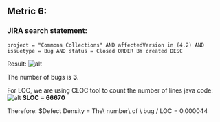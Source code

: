 ## Metric 6:

### JIRA search statement:
`project = "Commons Collections" AND affectedVersion in (4.2) AND issuetype = Bug AND status = Closed ORDER BY created DESC`

Result:
![alt](https://imgur.com/yBvrJKK)

The number of bugs is **3**.

For LOC, we are using CLOC tool to count the number of lines java code:
![alt](https://imgur.com/679IZ7m)
**SLOC = 66670**

Therefore:
$Defect Density = The\ number\ of \ bug / LOC = 0.000044